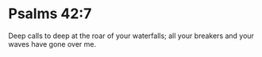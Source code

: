 # Psalms 42:7

Deep calls to deep at the roar of your waterfalls; all your breakers and your waves have gone over me.
